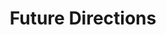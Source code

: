 ---
title: Future Directions
layout: page
permalink: /future-directions.html
# include CollectionBuilder info at bottom
credits: true
# Edit the markdown on in this file to describe your collection
# Look in _includes/feature for options to easily add features to the page
---